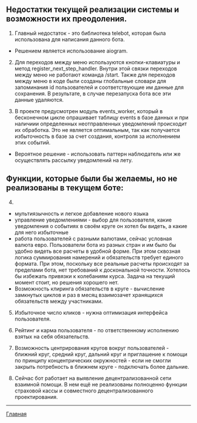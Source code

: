 ## Недостатки текущей реализации системы и возможности их преодоления. 
1. Главный недостаток - это библиотека telebot, которая была использована для написания данного бота.
- Решением является использование aiogram. 

2. Для переходов между меню используются кнопки-клавиатуры и метод register_next_step_handler. 
Внутри этой связки переходов между меню не работают команда /start. 
Также для переходов между меню в коде были созданы глобальные словари для запоминания id пользователей и соответствующие им данные для сохранения. В результате, в случае перезапуска бота все эти данные удаляются.

3. В проекте предусмотрен модуль events_worker, который в бесконечном цикле опрашивает таблицу events в базе данных и при наличиии определенных неотправленных уведомлений происходит их обработка.
Это не является оптимальным, так как получается избыточность в базе за счет создания, контроля за исполнением этих событий.
- Вероятное решение - использовать паттерн наблюдатель или же осуществлять рассылку уведомлений на лету.

## Функции, которые были бы желаемы, но не реализованы в текущем боте: 
4. 
- мультиязычность и легкое добавление нового языка
- управление уведомлениями - выбор для пользователя, какие уведомления о событиях в своём круге он хотел бы видеть, а какие для него избыточные
- работа пользователей с разными валютами, сейчас условная валюта евро. Пользователи бота из разных стран и им было бы удобно видеть все расчеты в удобной форме. При этом сквозная логика суммирования намерений и обязательств требует единого формата. При этом, поскольку все реальные расчеты происходят за пределами бота, нет требований к доскональной точности. Хотелось бы избежать привязки к колебаниям курса. Задача на текущий момент стоит, но решения хорошего нет.
- Возможность клиринга обязательств в круге - вычисление замкнутых циклов и раз в месяц взаимозачет хранящихся обязательств между участниками. 

5. Избыточное число кликов - нужна оптимизация интерфейса пользователя.

6. Рейтинг и карма пользователя - по ответственному исполнению взятых на себя обязательств. 

7. Возможность центрирования кругов вокруг пользователей - ближний круг, средний круг, дальний круг и приглашение к помощи по принципу концентрических окружностей - если не смогли закрыть потребность в ближнем круге - подключать более дальние.  

8. Сейчас бот работает на выявление децентрализованной сети взаимной помощи. В нем ещё не реализованы полноценно функции страховой кассы и совместного децентрализованного проектирования.

---
[Главная](index.md)
